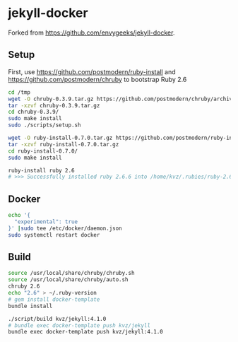 # jekyll-docker

Forked from <https://github.com/envygeeks/jekyll-docker>.

## Setup

First, use <https://github.com/postmodern/ruby-install> and <https://github.com/postmodern/chruby> to bootstrap Ruby 2.6

```bash
cd /tmp
wget -O chruby-0.3.9.tar.gz https://github.com/postmodern/chruby/archive/v0.3.9.tar.gz
tar -xzvf chruby-0.3.9.tar.gz
cd chruby-0.3.9/
sudo make install
sudo ./scripts/setup.sh
```

```bash
wget -O ruby-install-0.7.0.tar.gz https://github.com/postmodern/ruby-install/archive/v0.7.0.tar.gz
tar -xzvf ruby-install-0.7.0.tar.gz
cd ruby-install-0.7.0/
sudo make install
```

```bash
ruby-install ruby 2.6
# >>> Successfully installed ruby 2.6.6 into /home/kvz/.rubies/ruby-2.6.6
```

## Docker

```bash
echo '{
  "experimental": true
}' |sudo tee /etc/docker/daemon.json
sudo systemctl restart docker
```

## Build

```bash
source /usr/local/share/chruby/chruby.sh
source /usr/local/share/chruby/auto.sh
chruby 2.6
echo "2.6" > ~/.ruby-version
# gem install docker-template
bundle install

./script/build kvz/jekyll:4.1.0
# bundle exec docker-template push kvz/jekyll
bundle exec docker-template push kvz/jekyll:4.1.0
```

